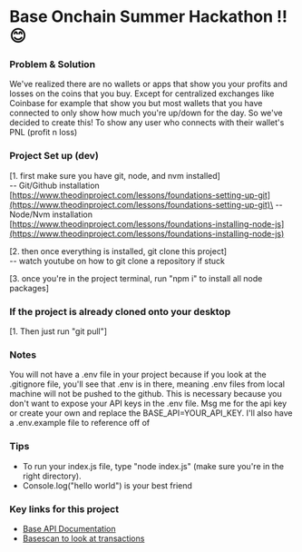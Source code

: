 # Base Onchain Summer Hackathon ‼ ️😊

### Problem & Solution
We've realized there are no wallets or apps that show you your profits and losses on the coins that you buy. Except for centralized exchanges like Coinbase for example that show you but most wallets that you have connected to only show how much you're up/down for the day. So we've decided to create this! To show any user who connects with their wallet's PNL (profit n loss)
### Project Set up (dev)
[1. first make sure you have git, node, and nvm installed]\
-- Git/Github installation [https://www.theodinproject.com/lessons/foundations-setting-up-git](https://www.theodinproject.com/lessons/foundations-setting-up-git)\
--Node/Nvm installation [https://www.theodinproject.com/lessons/foundations-installing-node-js](https://www.theodinproject.com/lessons/foundations-installing-node-js)

[2. then once everything is installed, git clone this project]\
-- watch youtube on how to git clone a repository if stuck

[3. once you're in the project terminal, run "npm i" to install all node packages]

### If the project is already cloned onto your desktop
[1. Then just run "git pull"]

### Notes
You will not have a .env file in your project because if you look at the .gitignore file, you'll see that .env is in there, meaning .env files from local machine will not be pushed to the github. This is necessary because you don't want to expose your API keys in the .env file. Msg me for the api key or create your own and replace the BASE_API=YOUR_API_KEY. I'll also have a .env.example file to reference off of

### Tips
- To run your index.js file, type "node index.js" (make sure you're in the right directory). 
- Console.log("hello world") is your best friend

### Key links for this project
- [Base API Documentation](https://docs.basescan.org/getting-started/creating-an-account)
- [Basescan to look at transactions](https://basescan.org/)